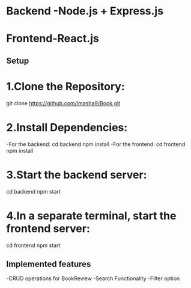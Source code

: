 # Backend -Node.js + Express.js
# Frontend-React.js

## Setup
# 1.Clone the Repository:
   git clone https://github.com/Imasha9/Book.git
   
# 2.Install Dependencies:
-For the backend:
  cd backend
  npm install
-For the frontend:
  cd frontend
  npm install
  
 # 3.Start the backend server:
  cd backend
  npm start
 # 4.In a separate terminal, start the frontend server:
  cd frontend
  npm start

## Implemented features
 -CRUD operations for BookReview
 -Search Functionality
 -Filter option
